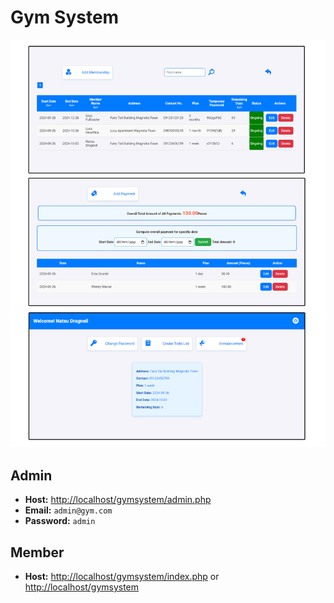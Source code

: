 # Gym System

![Gym System](img.jpg)

## Admin

- **Host:** [http://localhost/gymsystem/admin.php](http://localhost/gymsystem/admin.php)
- **Email:** `admin@gym.com`
- **Password:** `admin`

## Member

- **Host:** [http://localhost/gymsystem/index.php](http://localhost/gymsystem/index.php) or [http://localhost/gymsystem](http://localhost/gymsystem)
